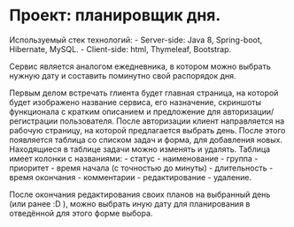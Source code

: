 # Проект: планировщик дня.
Используемый стек технологий:
	- Server-side: Java 8, Spring-boot, Hibernate, MySQL.
	- Client-side: html, Thymeleaf, Bootstrap.

Сервис является аналогом ежедневника, в котором можно выбрать нужную дату и составить поминутно свой распорядок дня.

  Первым делом встречать глиента будет главная страница, на которой будет изображено название сервиса, его назначение, скриншоты функционала с кратким описанием и предложение для авторизации/регистрации пользователя.
  После авторизации клиент направляется на рабочую страницу, на которой предлагается выбрать день. После этого появляется таблица со списком задач и форма, для добавления новых. Находящиеся в таблице задачи можно изменять и удалять. 
  Таблица имеет колонки с названиями: 
    - статус
    - наименование
    - группа
    - приоритет
    - время начала (с точностью до минуты)
    - длительность
    - время окончания
    - комментарии
    - редактирование
    - удаление.
   
  После окончания редактирования своих планов на выбранный день (или ранее :D ), можно выбрать иную дату для планирования в отведённой для этого форме выбора.
